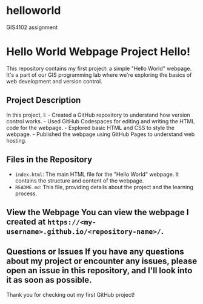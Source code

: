 # helloworld
GIS4102 assignment

# Hello World Webpage Project Hello! 
This repository contains my first project: a simple "Hello World" webpage. It's a part of our GIS programming lab where we're exploring the basics of web development and version control. 

## Project Description 

In this project, I: - Created a GitHub repository to understand how version control works. - Used GitHub Codespaces for editing and writing the HTML code for the webpage. - Explored basic HTML and CSS to style the webpage. - Published the webpage using GitHub Pages to understand web hosting. 

## Files in the Repository 

- `index.html`: The main HTML file for the "Hello World" webpage. It contains the structure and content of the webpage. 
- `README.md`: This file, providing details about the project and the learning process. 

## View the Webpage You can view the webpage I created at `https://<my-username>.github.io/<repository-name>/`.

## Questions or Issues If you have any questions about my project or encounter any issues, please open an issue in this repository, and I'll look into it as soon as possible. 

Thank you for checking out my first GitHub project!

